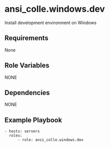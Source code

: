 ansi_colle.windows.dev
=========

Install development environment on Windows

Requirements
------------

None

Role Variables
--------------

NONE

Dependencies
------------

NONE

Example Playbook
----------------
```
- hosts: servers
  roles:
      - role: ansi_colle.windows.dev
````
